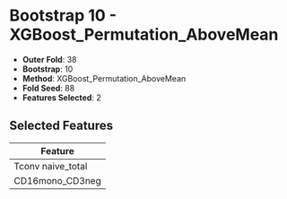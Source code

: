 # Bootstrap 10 - XGBoost_Permutation_AboveMean

- **Outer Fold**: 38
- **Bootstrap**: 10
- **Method**: XGBoost_Permutation_AboveMean
- **Fold Seed**: 88
- **Features Selected**: 2

## Selected Features

| Feature |
|---------|
| Tconv naive_total |
| CD16mono_CD3neg |

